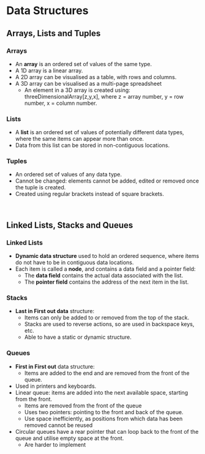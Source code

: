 # Data Structures

## Arrays, Lists and Tuples

### Arrays
- An **array** is an ordered set of values of the same type.
- A 1D array is a linear array.
- A 2D array can be visualised as a table, with rows and columns.
- A 3D array can be visualised as a multi-page spreadsheet
  - An element in a 3D array is created using: threeDimensionalArray[z,y,x], where z = array number, y = row number, x = column number.

### Lists
- A **list** is an ordered set of values of potentially different data types, where the same items can appear more than once.
- Data from this list can be stored in non-contiguous locations.

### Tuples
- An ordered set of values of any data type.
- Cannot be changed: elements cannot be added, edited or removed once the tuple is created.
- Created using regular brackets instead of square brackets.

<br>

## Linked Lists, Stacks and Queues

### Linked Lists
- **Dynamic data structure** used to hold an ordered sequence, where items do not have to be in contiguous data locations.
- Each item is called a **node**, and contains a data field and a pointer field:
  - The **data field** contains the actual data associated with the list.
  - The **pointer field** contains the address of the next item in the list.

### Stacks
- **Last in First out data** structure:
  - Items can only be added to or removed from the top of the stack.
  - Stacks are used to reverse actions, so are used in backspace keys, etc.
  - Able to have a static or dynamic structure.

### Queues
- **First in First out** data structure:
  - Items are added to the end and are removed from the front of the queue.
- Used in printers and keyboards.
- Linear queue: items are added into the next available space, starting from the front.
  - Items are removed from the front of the queue
  - Uses two pointers: pointing to the front and back of the queue.
  - Use space inefficiently, as positions from which data has been removed cannot be reused
- Circular queues have a rear pointer that can loop back to the front of the queue and utilise empty space at the front.
  - Are harder to implement
